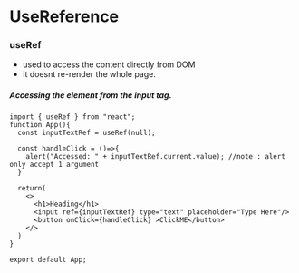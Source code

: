 # UseReference

### useRef
- used to access the content directly from DOM
- it doesnt re-render the whole page.

##### Accessing the element from the input tag.
```
import { useRef } from "react";
function App(){
  const inputTextRef = useRef(null);

  const handleClick = ()=>{
    alert("Accessed: " + inputTextRef.current.value); //note : alert only accept 1 argument
  }

  return(
    <>
      <h1>Heading</h1>
      <input ref={inputTextRef} type="text" placeholder="Type Here"/> 
      <button onClick={handleClick} >ClickME</button>
    </>
  )
}

export default App;
```
